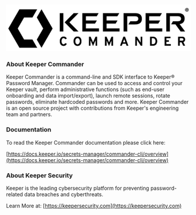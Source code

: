 ![Keeper Commander](https://raw.githubusercontent.com/Keeper-Security/Commander/master/images/commander-black.png)

### About Keeper Commander
Keeper Commander is a command-line and SDK interface to Keeper® Password Manager. Commander can be used to access and control your Keeper vault, perform administrative functions (such as end-user onboarding and data import/export), launch remote sessions, rotate passwords, eliminate hardcoded passwords and more. Keeper Commander is an open source project with contributions from Keeper's engineering team and partners.

### Documentation 
To read the Keeper Commander documentation please click here:

[https://docs.keeper.io/secrets-manager/commander-cli/overview](https://docs.keeper.io/secrets-manager/commander-cli/overview)

### About Keeper Security
Keeper is the leading cybersecurity platform for preventing password-related data breaches and cyberthreats.

Learn More at:
[https://keepersecurity.com](https://keepersecurity.com)